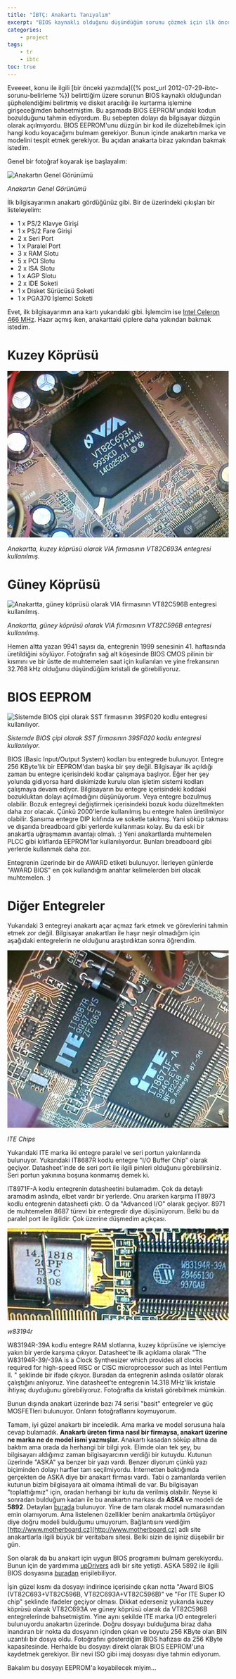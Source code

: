 ```yaml
---
title: "İBTÇ: Anakartı Tanıyalım"
excerpt: "BIOS kaynaklı olduğunu düşündüğüm sorunu çözmek için ilk önce anakartı iyi tanımak gerekiyor. Anakarttaki çipleri inceleyip, uygun BIOS dosyasını buluyorum."
categories:
    - project
tags:
    - tr
    - ibtc
toc: true
---
```


Eveeeet, konu ile ilgili [bir önceki yazımda]({% post_url
2012-07-29-ibtc-sorunu-belirleme %}) belirttiğim üzere sorunun BIOS kaynaklı
olduğundan şüphelendiğimi belirtmiş ve disket aracılığı ile kurtarma işlemine
girişeceğimden bahsetmiştim. Bu aşamada BIOS EEPROM'undaki kodun bozulduğunu
tahmin ediyordum. Bu sebepten dolayı da bilgisayar düzgün olarak açılmıyordu.
BIOS EEPROM'unu düzgün bir kod ile düzeltebilmek için hangi kodu koyacağımı
bulmam gerekiyor. Bunun içinde anakartın marka ve modelini tespit etmek
gerekiyor. Bu açıdan anakarta biraz yakından bakmak istedim.

Genel bir fotoğraf koyarak işe başlayalım:

![Anakartın Genel
Görünümü](/assets/images/blog/12/2012-08-04-bilgisayar-ici.jpg)

*Anakartın Genel Görünümü*

İlk bilgisayarımın anakartı gördüğünüz gibi. Bir de üzerindeki çıkışları bir
listeleyelim:

* 1 x PS/2 Klavye Girişi
* 1 x PS/2 Fare Girişi
* 2 x Seri Port
* 1 x Paralel Port
* 3 x RAM Slotu
* 5 x PCI Slotu
* 2 x ISA Slotu
* 1 x AGP Slotu
* 2 x IDE Soketi
* 1 x Disket Sürücüsü Soketi
* 1 x PGA370 İşlemci Soketi

Evet, ilk bilgisayarımın ana kartı yukarıdaki gibi. İşlemcim ise [Intel Celeron
466
MHz](http://www.cpu-world.com/CPUs/Celeron/Intel-Celeron%20466%20-%20FV80524RX466128%20%28FV524RX466%20128%29.html).
Hazır açmış iken, anakarttaki çiplere daha yakından bakmak istedim.

# Kuzey Köprüsü

![Anakartta, kuzey köprüsü olarak VIA firmasının VT82C693A entegresi kullanılmış.](/assets/images/blog/12/2012-08-04-kuzey-koprusu.jpg)

*Anakartta, kuzey köprüsü olarak VIA firmasının VT82C693A entegresi kullanılmış.*

# Güney Köprüsü

![Anakartta, güney köprüsü olarak VIA firmasının VT82C596B entegresi
kullanılmış.](/assets/images/blog/12/2012-08-04-guney-koprusu.jpg)

*Anakartta, güney köprüsü olarak VIA firmasının VT82C596B entegresi
kullanılmış.*

Hemen altta yazan 9941 sayısı da, entegrenin 1999 senesinin 41. haftasında
üretildiğini söylüyor. Fotoğrafın sağ alt köşesinde BIOS CMOS pilinin bir
kısmını ve bir üstte de muhtemelen saat için kullanılan ve yine frekansının
32.768 kHz olduğunu düşündüğüm kristali de görebiliyoruz.

# BIOS EEPROM

![Sistemde BIOS çipi olarak SST firmasının 39SF020 kodlu entegresi
kullanılıyor.](/assets/images/blog/12/2012-08-04-bios-eeprom.jpg)

*Sistemde BIOS çipi olarak SST firmasının 39SF020 kodlu entegresi kullanılıyor.*

BIOS (Basic Input/Output System) kodları bu entegrede bulunuyor. Entegre 256
KByte'lık bir EEPROM'dan başka bir şey değil. Bilgisayar ilk açıldığı zaman bu
entegre içerisindeki kodlar çalışmaya başlıyor. Eğer her şey yolunda gidiyorsa
hard diskimizde kurulu olan işletim sistemi kodları çalışmaya devam ediyor.
Bilgisayarın bu entegre içerisindeki koddaki bozukluktan dolayı açılmadığını
düşünüyorum. Veya entegre bozulmuş olabilir. Bozuk entegreyi değiştirmek
içerisindeki bozuk kodu düzeltmekten daha zor olacak. Çünkü 2000'lerde
kullanılmış bu entegre halen üretilmiyor olabilir. Şansıma entegre DIP kılıfında
ve soketle takılmış. Yani söküp takması ve dışarıda breadboard gibi yerlerde
kullanması kolay. Bu da eski bir anakartla uğraşmamın avantajı olmalı. :) Yeni
anakartlarda muhtemelen PLCC gibi kılıflarda EEPROM'lar kullanılıyordur. Bunları
breadboard gibi yerlerde kullanmak daha zor.

Entegrenin üzerinde bir de AWARD etiketi bulunuyor. İlerleyen günlerde "AWARD
BIOS" en çok kullandığım anahtar kelimelerden biri olacak muhtemelen. :)

# Diğer Entegreler

Yukarıdaki 3 entegreyi anakartı açar açmaz fark etmek ve görevlerini tahmin
etmek zor değil. Bilgisayar anakartları ile haşır neşir olmadığım için aşağıdaki
entegrelerin ne olduğunu araştırdıktan sonra öğrendim.

![ITE Chips](/assets/images/blog/12/2012-08-04-ite-chips.jpg)

*ITE Chips*

Yukarıdaki ITE marka iki entegre paralel ve seri portun yakınlarında bulunuyor.
Yukarıdaki IT8687R kodlu entegre "I/O Buffer Chip" olarak geçiyor.
Datasheet'inde de seri port ile ilgili pinleri olduğunu görebilirsiniz. Seri
portun yakınına boşuna konmamış demek ki.

IT8971F-A kodlu entegrenin datasheetini bulamadım. Çok da detaylı aramadım
aslında, elbet vardır bir yerlerde. Onu ararken karşıma IT8973 kodlu entegrenin
datasheeti çıktı. O da "Advanced I/O" olarak geçiyor. 8971 de muhtemelen 8687
türevi bir entegredir diye düşünüyorum. Belki bu da paralel port ile ilgilidir.
Çok üzerine düşmedim açıkçası.

![w83194r](/assets/images/blog/12/2012-08-04-w83194r.jpg)

*w83194r*

W83194R-39A kodlu entegre RAM slotlarına, kuzey köprüsüne ve işlemciye yakın bir
yerde karşıma çıkıyor. Datasheet'te ilk açıklama olarak "The W83194R-39/-39A is
a Clock Synthesizer which provides all clocks required for high-speed RISC or
CISC microprocessor such as Intel Pentium II. " şeklinde bir ifade çıkıyor.
Buradan da entegrenin aslında osilatör olarak çalıştığını anlıyoruz. Yine
datasheet'te entegrenin 14.318 MHz'lik kristale ihtiyaç duyduğunu görebiliyoruz.
Fotoğrafta da kristali görebilmek mümkün.

Bunun dışında anakart üzerinde bazı 74 serisi "basit" entegreler ve güç
MOSFETleri bulunuyor. Onların fotoğraflarını koymuyorum.

Tamam, iyi güzel anakartı bir inceledik. Ama marka ve model sorusuna hala cevap
bulamadık. **Anakartı üreten firma nasıl bir firmaysa, anakart üzerine ne marka
ne de model ismi yazmışlar.** Anakartı kasadan söküp altına da baktım ama orada
da herhangi bir bilgi yok. Elimde olan tek şey, bu bilgisayarı aldığımız zaman
bilgisayarcının verdiği bir kutuydu. Kutunun üzerinde "ASKA" ya benzer bir yazı
vardı. Benzer diyorum çünkü yazı biçiminden dolayı harfler tam seçilmiyordu.
İnternetten baktığımda gerçekten de ASKA diye bir anakart firması vardı. Tabi o
zamanlarda verilen kutunun bizim bilgisayara ait olmama ihtimali de var. Bu
bilgisayarı "toplattığımız" için, oradan herhangi bir kutu da verilmiş olabilir.
Neyse ki sonradan bulduğum kadarı ile bu anakartın markası da **ASKA** ve modeli
de **5892**. Detayları [burada](http://www.motherboard.cz/mb/aska/SST-5892.htm)
bulunuyor. Yine de tam olarak model numarasından emin olamıyorum. Ama listelenen
özellikler benim anakartımla örtüşüyor diye doğru modeli bulduğumu umuyorum.
Bağlantısını verdiğim [http://www.motherboard.cz](http://www.motherboard.cz)
adlı site anakartlarla ilgili büyük bir veritabanı sitesi. Belki sizin de işiniz
düşebilir bir gün.

Son olarak da bu anakart için uygun BIOS programını bulmam gerekiyordu. Bunun
için de yardımıma [upDrivers](http://www.updrivers.com/) adlı bir site yetişti.
ASKA 5892 ile ilgili BIOS dosyasına
[buradan](http://www.updrivers.com/getdriver/Motherboard/Aska/SST-5892_2MB_VIA-BIOS/6921.html)
erişilebiliyor.

İşin güzel kısmı da dosyayı indirince içerisinde çıkan notta "Award BIOS
(VT82C693+VT82C596B, VT82C693A+VT82C596B)" ve "For ITE Super IO chip" şeklinde
ifadeler geçiyor olması. Dikkat ederseniz yukarıda kuzey köprüsü olarak
VT82C693A ve güney köprüsü olarak da VT82C596B entegrelerinde bahsetmiştim. Yine
aynı şekilde ITE marka I/O entegreleri bulunuyordu anakartın üzerinde. Doğru
dosyayı bulduğuma biraz daha inandıran bir nokta da dosyanın içinden çıkan ve
boyutu 256 KByte olan BIN uzantılı bir dosya oldu. Fotoğrafını gösterdiğim BIOS
hafızası da 256 KByte kapasitesinde. Herhalde bu dosyayı direkt olarak BIOS
EEPROM'una kaydetmek gerekiyor. Bir nevi ISO gibi imaj dosyası diye tahmin
ediyorum.

Bakalım bu dosyayı EEPROM'a koyabilecek miyim…
